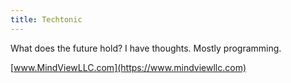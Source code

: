 ```yaml
---
title: Techtonic
---
```


What does the future hold? I have thoughts. Mostly programming.

[www.MindViewLLC.com](https://www.mindviewllc.com)

